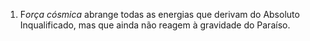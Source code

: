 ﻿1. F<I>orça cósmica</I> abrange todas as energias que derivam do Absoluto Inqualificado, mas que ainda não reagem à gravidade do Paraíso.